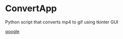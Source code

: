 # ConvertApp
Python script that converts mp4 to gif using tkinter GUI

<a href="www.google.com">google </a>

